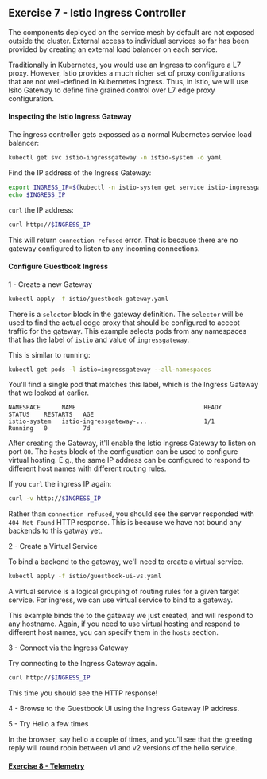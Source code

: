 ## Exercise 7 - Istio Ingress Controller

The components deployed on the service mesh by default are not exposed outside the cluster. External access to individual services so far has been provided by creating an external load balancer on each service.

Traditionally in Kubernetes, you would use an Ingress to configure a L7 proxy. However, Istio provides a much richer set of proxy configurations that are not well-defined in Kubernetes Ingress.
Thus, in Istio, we will use Isito Gateway to define fine grained control over L7 edge proxy configuration.

#### Inspecting the Istio Ingress Gateway

The ingress controller gets expossed as a normal Kubernetes service load balancer:

```sh
kubectl get svc istio-ingressgateway -n istio-system -o yaml
```

Find the IP address of the Ingress Gateway:

```sh
export INGRESS_IP=$(kubectl -n istio-system get service istio-ingressgateway -o jsonpath='{.status.loadBalancer.ingress[0].ip}')
echo $INGRESS_IP
```

`curl` the IP address:

```sh
curl http://$INGRESS_IP
```

This will return `connection refused` error. That is because there are no gateway configured to listen to any incoming connections.

#### Configure Guestbook Ingress

1 - Create a new Gateway

```sh
kubectl apply -f istio/guestbook-gateway.yaml
```

There is a `selector` block in the gateway definition. The `selector` will be used to find the actual edge proxy that should be configured to accept traffic for the gateway. This example selects pods from any namespaces that has the label of `istio` and value of `ingressgateway`.

This is similar to running:
```sh
kubectl get pods -l istio=ingressgateway --all-namespaces
```

You'll find a single pod that matches this label, which is the Ingress Gateway that we looked at earlier.
```
NAMESPACE      NAME                                    READY     STATUS    RESTARTS   AGE
istio-system   istio-ingressgateway-...                1/1       Running   0          7d
```

After creating the Gateway, it'll enable the Istio Ingress Gateway to listen on port `80`. 
The `hosts` block of the configuration can be used to configure virtual hosting. E.g., the same IP address can be configured to respond to different host names with different routing rules.

If you `curl` the ingress IP again:
```sh
curl -v http://$INGRESS_IP
```

Rather than `connection refused`, you should see the server responded with `404 Not Found` HTTP response. This is because we have not bound any backends to this gatway yet.

2 - Create a Virtual Service

To bind a backend to the gateway, we'll need to create a virtual service.

```sh
kubectl apply -f istio/guestbook-ui-vs.yaml
```

A virtual service is a logical grouping of routing rules for a given target service. For ingress, we can use virtual service to bind to a gateway.

This example binds the to the gateway we just created, and will respond to any hostname. Again, if you need to use virtual hosting and respond to different host names, you can specify them in the `hosts` section.

3 - Connect via the Ingress Gateway

Try connecting to the Ingress Gateway again.

```sh
curl http://$INGRESS_IP
```

This time you should see the HTTP response!

4 - Browse to the Guestbook UI using the Ingress Gateway IP address.

5 - Try Hello a few times

In the browser, say hello a couple of times, and you'll see that the greeting reply will round robin between v1 and v2 versions of the hello service. 
#### [Exercise 8 - Telemetry](../exercise-8/README.md)
